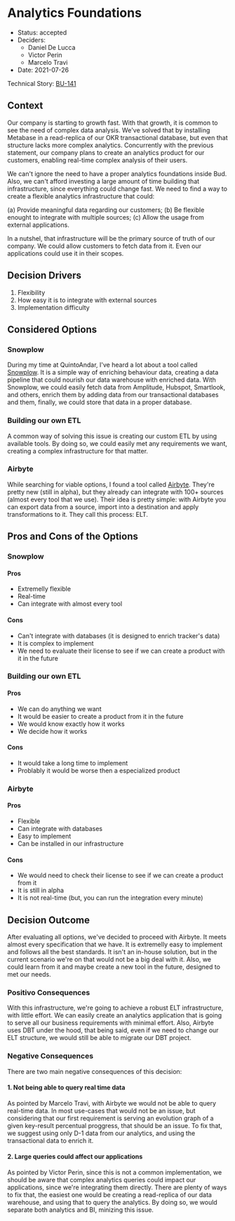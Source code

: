 # Analytics Foundations

- Status: accepted
- Deciders:
  - Daniel De Lucca
  - Victor Perin
  - Marcelo Travi
- Date: 2021-07-26

Technical Story: [BU-141](https://getbud.atlassian.net/browse/BU-141)

## Context

Our company is starting to growth fast. With that growth, it is common to see the need of complex data analysis. We've solved that by installing Metabase in a read-replica of our OKR transactional database, but even that structure lacks more complex analytics. Concurrently with the previous statement, our company plans to create an analytics product for our customers, enabling real-time complex analysis of their users.

We can't ignore the need to have a proper analytics foundations inside Bud. Also, we can't afford investing a large amount of time building that infrastructure, since everything could change fast. We need to find a way to create a flexible analytics infrastructure that could:

(a) Provide meaningful data regarding our customers;
(b) Be flexible enought to integrate with multiple sources;
(c) Allow the usage from external applications.

In a nutshel, that infrastructure will be the primary source of truth of our company. We could allow customers to fetch data from it. Even our applications could use it in their scopes.

## Decision Drivers

1. Flexibility
2. How easy it is to integrate with external sources
3. Implementation difficulty

## Considered Options

### Snowplow

During my time at QuintoAndar, I've heard a lot about a tool called [Snowplow](https://snowplowanalytics.com/). It is a simple way of enriching behaviour data, creating a data pipeline that could nourish our data warehouse with enriched data. With Snowplow, we could easily fetch data from Amplitude, Hubspot, Smartlook, and others, enrich them by adding data from our transactional databases and them, finally, we could store that data in a proper database.

### Building our own ETL

A common way of solving this issue is creating our custom ETL by using available tools. By doing so, we could easily met any requirements we want, creating a complex infrastructure for that matter.

### Airbyte

While searching for viable options, I found a tool called [Airbyte](https://airbyte.io/). They're pretty new (still in alpha), but they already can integrate with 100+ sources (almost every tool that we use). Their idea is pretty simple: with Airbyte you can export data from a source, import into a destination and apply transformations to it. They call this process: ELT.

## Pros and Cons of the Options

### Snowplow

#### Pros

- Extremelly flexible
- Real-time
- Can integrate with almost every tool

#### Cons

- Can't integrate with databases (it is designed to enrich tracker's data)
- It is complex to implement
- We need to evaluate their license to see if we can create a product with it in the future

### Building our own ETL

#### Pros

- We can do anything we want
- It would be easier to create a product from it in the future
- We would know exactly how it works
- We decide how it works

#### Cons

- It would take a long time to implement
- Problably it would be worse then a especialized product

### Airbyte

#### Pros

- Flexible
- Can integrate with databases
- Easy to implement
- Can be installed in our infrastructure

#### Cons

- We would need to check their license to see if we can create a product from it
- It is still in alpha
- It is not real-time (but, you can run the integration every minute)

## Decision Outcome

After evaluating all options, we've decided to proceed with Airbyte. It meets almost every specification that we have. It is extremelly easy to implement and follows all the best standards. It isn't an in-house solution, but in the current scenario we're on that would not be a big deal with it. Also, we could learn from it and maybe create a new tool in the future, designed to met our needs.

### Positivo Consequences

With this infrastructure, we're going to achieve a robust ELT infrastructure, with little effort. We can easily create an analytics application that is going to serve all our business requirements with minimal effort. Also, Airbyte uses DBT under the hood, that being said, even if we need to change our ELT structure, we would still be able to migrate our DBT project.

### Negative Consequences

There are two main negative consequences of this decision:

#### 1. Not being able to query real time data

As pointed by Marcelo Travi, with Airbyte we would not be able to query real-time data. In most use-cases that would not be an issue, but considering that our first requirement is serving an evolution graph of a given key-result percentual proggress, that should be an issue. To fix that, we suggest using only D-1 data from our analytics, and using the transactional data to enrich it.

#### 2. Large queries could affect our applications

As pointed by Victor Perin, since this is not a common implementation, we should be aware that complex analytics queries could impact our applications, since we're integrating them directly. There are plenty of ways to fix that, the easiest one would be creating a read-replica of our data warehouse, and using that to query the analytics. By doing so, we would separate both analytics and BI, minizing this issue.
